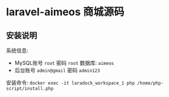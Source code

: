 # laravel-aimeos 商城源码

## 安装说明

系统信息: 

- MySQL账号 `root` 密码 `root` 数据库: `aimeos`
- 后台账号 `admin@gmail` 密码 `admin123`

安装命令: `docker exec -it laradock_workspace_1 php /home/php-script/install.php`

